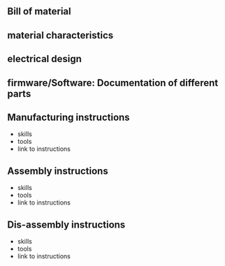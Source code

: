 ## Bill of material

## material characteristics

## electrical design

## firmware/Software: Documentation of different parts

## Manufacturing instructions

- skills
- tools
- link to instructions

## Assembly instructions

- skills
- tools
- link to instructions

## Dis-assembly instructions

- skills
- tools
- link to instructions